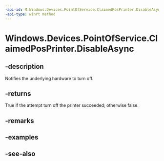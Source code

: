 ```yaml
---
-api-id: M:Windows.Devices.PointOfService.ClaimedPosPrinter.DisableAsync
-api-type: winrt method
---
```


<!-- Method syntax
public Windows.Foundation.IAsyncOperation<bool> DisableAsync()
-->

# Windows.Devices.PointOfService.ClaimedPosPrinter.DisableAsync

## -description
Notifies the underlying hardware to turn off.

## -returns
True if the attempt turn off the printer succeeded; otherwise false.

## -remarks

## -examples

## -see-also
